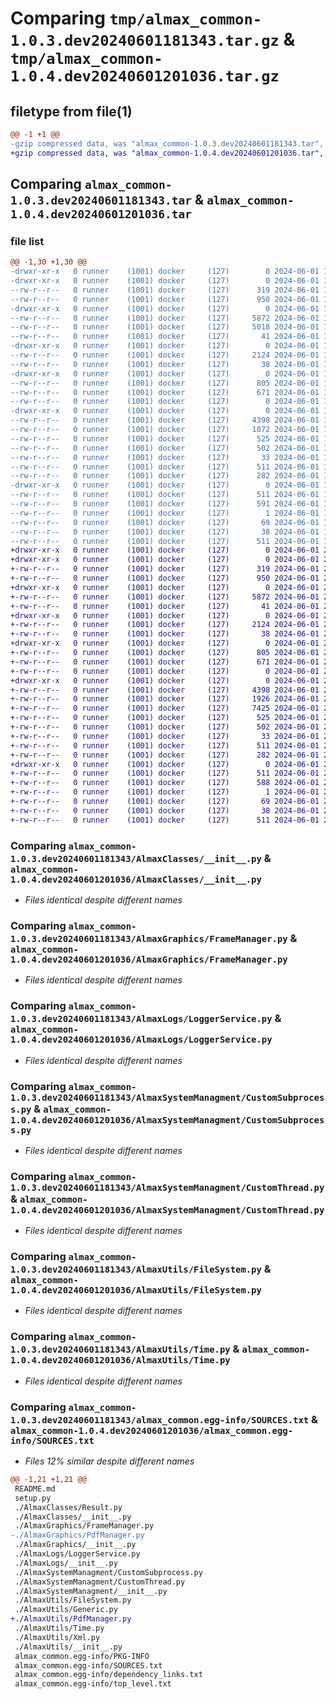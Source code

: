 # Comparing `tmp/almax_common-1.0.3.dev20240601181343.tar.gz` & `tmp/almax_common-1.0.4.dev20240601201036.tar.gz`

## filetype from file(1)

```diff
@@ -1 +1 @@
-gzip compressed data, was "almax_common-1.0.3.dev20240601181343.tar", last modified: Sat Jun  1 18:13:45 2024, max compression
+gzip compressed data, was "almax_common-1.0.4.dev20240601201036.tar", last modified: Sat Jun  1 20:10:41 2024, max compression
```

## Comparing `almax_common-1.0.3.dev20240601181343.tar` & `almax_common-1.0.4.dev20240601201036.tar`

### file list

```diff
@@ -1,30 +1,30 @@
-drwxr-xr-x   0 runner    (1001) docker     (127)        0 2024-06-01 18:13:45.977513 almax_common-1.0.3.dev20240601181343/
-drwxr-xr-x   0 runner    (1001) docker     (127)        0 2024-06-01 18:13:45.973513 almax_common-1.0.3.dev20240601181343/AlmaxClasses/
--rw-r--r--   0 runner    (1001) docker     (127)      319 2024-06-01 18:13:41.000000 almax_common-1.0.3.dev20240601181343/AlmaxClasses/Result.py
--rw-r--r--   0 runner    (1001) docker     (127)      950 2024-06-01 18:13:41.000000 almax_common-1.0.3.dev20240601181343/AlmaxClasses/__init__.py
-drwxr-xr-x   0 runner    (1001) docker     (127)        0 2024-06-01 18:13:45.973513 almax_common-1.0.3.dev20240601181343/AlmaxGraphics/
--rw-r--r--   0 runner    (1001) docker     (127)     5872 2024-06-01 18:13:41.000000 almax_common-1.0.3.dev20240601181343/AlmaxGraphics/FrameManager.py
--rw-r--r--   0 runner    (1001) docker     (127)     5018 2024-06-01 18:13:41.000000 almax_common-1.0.3.dev20240601181343/AlmaxGraphics/PdfManager.py
--rw-r--r--   0 runner    (1001) docker     (127)       41 2024-06-01 18:13:41.000000 almax_common-1.0.3.dev20240601181343/AlmaxGraphics/__init__.py
-drwxr-xr-x   0 runner    (1001) docker     (127)        0 2024-06-01 18:13:45.973513 almax_common-1.0.3.dev20240601181343/AlmaxLogs/
--rw-r--r--   0 runner    (1001) docker     (127)     2124 2024-06-01 18:13:41.000000 almax_common-1.0.3.dev20240601181343/AlmaxLogs/LoggerService.py
--rw-r--r--   0 runner    (1001) docker     (127)       38 2024-06-01 18:13:41.000000 almax_common-1.0.3.dev20240601181343/AlmaxLogs/__init__.py
-drwxr-xr-x   0 runner    (1001) docker     (127)        0 2024-06-01 18:13:45.973513 almax_common-1.0.3.dev20240601181343/AlmaxSystemManagment/
--rw-r--r--   0 runner    (1001) docker     (127)      805 2024-06-01 18:13:41.000000 almax_common-1.0.3.dev20240601181343/AlmaxSystemManagment/CustomSubprocess.py
--rw-r--r--   0 runner    (1001) docker     (127)      671 2024-06-01 18:13:41.000000 almax_common-1.0.3.dev20240601181343/AlmaxSystemManagment/CustomThread.py
--rw-r--r--   0 runner    (1001) docker     (127)        0 2024-06-01 18:13:41.000000 almax_common-1.0.3.dev20240601181343/AlmaxSystemManagment/__init__.py
-drwxr-xr-x   0 runner    (1001) docker     (127)        0 2024-06-01 18:13:45.973513 almax_common-1.0.3.dev20240601181343/AlmaxUtils/
--rw-r--r--   0 runner    (1001) docker     (127)     4398 2024-06-01 18:13:41.000000 almax_common-1.0.3.dev20240601181343/AlmaxUtils/FileSystem.py
--rw-r--r--   0 runner    (1001) docker     (127)     1072 2024-06-01 18:13:41.000000 almax_common-1.0.3.dev20240601181343/AlmaxUtils/Generic.py
--rw-r--r--   0 runner    (1001) docker     (127)      525 2024-06-01 18:13:41.000000 almax_common-1.0.3.dev20240601181343/AlmaxUtils/Time.py
--rw-r--r--   0 runner    (1001) docker     (127)      502 2024-06-01 18:13:41.000000 almax_common-1.0.3.dev20240601181343/AlmaxUtils/Xml.py
--rw-r--r--   0 runner    (1001) docker     (127)       33 2024-06-01 18:13:41.000000 almax_common-1.0.3.dev20240601181343/AlmaxUtils/__init__.py
--rw-r--r--   0 runner    (1001) docker     (127)      511 2024-06-01 18:13:45.977513 almax_common-1.0.3.dev20240601181343/PKG-INFO
--rw-r--r--   0 runner    (1001) docker     (127)      282 2024-06-01 18:13:41.000000 almax_common-1.0.3.dev20240601181343/README.md
-drwxr-xr-x   0 runner    (1001) docker     (127)        0 2024-06-01 18:13:45.977513 almax_common-1.0.3.dev20240601181343/almax_common.egg-info/
--rw-r--r--   0 runner    (1001) docker     (127)      511 2024-06-01 18:13:45.000000 almax_common-1.0.3.dev20240601181343/almax_common.egg-info/PKG-INFO
--rw-r--r--   0 runner    (1001) docker     (127)      591 2024-06-01 18:13:45.000000 almax_common-1.0.3.dev20240601181343/almax_common.egg-info/SOURCES.txt
--rw-r--r--   0 runner    (1001) docker     (127)        1 2024-06-01 18:13:45.000000 almax_common-1.0.3.dev20240601181343/almax_common.egg-info/dependency_links.txt
--rw-r--r--   0 runner    (1001) docker     (127)       69 2024-06-01 18:13:45.000000 almax_common-1.0.3.dev20240601181343/almax_common.egg-info/top_level.txt
--rw-r--r--   0 runner    (1001) docker     (127)       38 2024-06-01 18:13:45.977513 almax_common-1.0.3.dev20240601181343/setup.cfg
--rw-r--r--   0 runner    (1001) docker     (127)      511 2024-06-01 18:13:41.000000 almax_common-1.0.3.dev20240601181343/setup.py
+drwxr-xr-x   0 runner    (1001) docker     (127)        0 2024-06-01 20:10:41.484402 almax_common-1.0.4.dev20240601201036/
+drwxr-xr-x   0 runner    (1001) docker     (127)        0 2024-06-01 20:10:41.480402 almax_common-1.0.4.dev20240601201036/AlmaxClasses/
+-rw-r--r--   0 runner    (1001) docker     (127)      319 2024-06-01 20:10:30.000000 almax_common-1.0.4.dev20240601201036/AlmaxClasses/Result.py
+-rw-r--r--   0 runner    (1001) docker     (127)      950 2024-06-01 20:10:30.000000 almax_common-1.0.4.dev20240601201036/AlmaxClasses/__init__.py
+drwxr-xr-x   0 runner    (1001) docker     (127)        0 2024-06-01 20:10:41.480402 almax_common-1.0.4.dev20240601201036/AlmaxGraphics/
+-rw-r--r--   0 runner    (1001) docker     (127)     5872 2024-06-01 20:10:30.000000 almax_common-1.0.4.dev20240601201036/AlmaxGraphics/FrameManager.py
+-rw-r--r--   0 runner    (1001) docker     (127)       41 2024-06-01 20:10:30.000000 almax_common-1.0.4.dev20240601201036/AlmaxGraphics/__init__.py
+drwxr-xr-x   0 runner    (1001) docker     (127)        0 2024-06-01 20:10:41.480402 almax_common-1.0.4.dev20240601201036/AlmaxLogs/
+-rw-r--r--   0 runner    (1001) docker     (127)     2124 2024-06-01 20:10:30.000000 almax_common-1.0.4.dev20240601201036/AlmaxLogs/LoggerService.py
+-rw-r--r--   0 runner    (1001) docker     (127)       38 2024-06-01 20:10:30.000000 almax_common-1.0.4.dev20240601201036/AlmaxLogs/__init__.py
+drwxr-xr-x   0 runner    (1001) docker     (127)        0 2024-06-01 20:10:41.480402 almax_common-1.0.4.dev20240601201036/AlmaxSystemManagment/
+-rw-r--r--   0 runner    (1001) docker     (127)      805 2024-06-01 20:10:30.000000 almax_common-1.0.4.dev20240601201036/AlmaxSystemManagment/CustomSubprocess.py
+-rw-r--r--   0 runner    (1001) docker     (127)      671 2024-06-01 20:10:30.000000 almax_common-1.0.4.dev20240601201036/AlmaxSystemManagment/CustomThread.py
+-rw-r--r--   0 runner    (1001) docker     (127)        0 2024-06-01 20:10:30.000000 almax_common-1.0.4.dev20240601201036/AlmaxSystemManagment/__init__.py
+drwxr-xr-x   0 runner    (1001) docker     (127)        0 2024-06-01 20:10:41.480402 almax_common-1.0.4.dev20240601201036/AlmaxUtils/
+-rw-r--r--   0 runner    (1001) docker     (127)     4398 2024-06-01 20:10:30.000000 almax_common-1.0.4.dev20240601201036/AlmaxUtils/FileSystem.py
+-rw-r--r--   0 runner    (1001) docker     (127)     1926 2024-06-01 20:10:30.000000 almax_common-1.0.4.dev20240601201036/AlmaxUtils/Generic.py
+-rw-r--r--   0 runner    (1001) docker     (127)     7425 2024-06-01 20:10:30.000000 almax_common-1.0.4.dev20240601201036/AlmaxUtils/PdfManager.py
+-rw-r--r--   0 runner    (1001) docker     (127)      525 2024-06-01 20:10:30.000000 almax_common-1.0.4.dev20240601201036/AlmaxUtils/Time.py
+-rw-r--r--   0 runner    (1001) docker     (127)      502 2024-06-01 20:10:30.000000 almax_common-1.0.4.dev20240601201036/AlmaxUtils/Xml.py
+-rw-r--r--   0 runner    (1001) docker     (127)       33 2024-06-01 20:10:30.000000 almax_common-1.0.4.dev20240601201036/AlmaxUtils/__init__.py
+-rw-r--r--   0 runner    (1001) docker     (127)      511 2024-06-01 20:10:41.484402 almax_common-1.0.4.dev20240601201036/PKG-INFO
+-rw-r--r--   0 runner    (1001) docker     (127)      282 2024-06-01 20:10:30.000000 almax_common-1.0.4.dev20240601201036/README.md
+drwxr-xr-x   0 runner    (1001) docker     (127)        0 2024-06-01 20:10:41.484402 almax_common-1.0.4.dev20240601201036/almax_common.egg-info/
+-rw-r--r--   0 runner    (1001) docker     (127)      511 2024-06-01 20:10:41.000000 almax_common-1.0.4.dev20240601201036/almax_common.egg-info/PKG-INFO
+-rw-r--r--   0 runner    (1001) docker     (127)      588 2024-06-01 20:10:41.000000 almax_common-1.0.4.dev20240601201036/almax_common.egg-info/SOURCES.txt
+-rw-r--r--   0 runner    (1001) docker     (127)        1 2024-06-01 20:10:41.000000 almax_common-1.0.4.dev20240601201036/almax_common.egg-info/dependency_links.txt
+-rw-r--r--   0 runner    (1001) docker     (127)       69 2024-06-01 20:10:41.000000 almax_common-1.0.4.dev20240601201036/almax_common.egg-info/top_level.txt
+-rw-r--r--   0 runner    (1001) docker     (127)       38 2024-06-01 20:10:41.484402 almax_common-1.0.4.dev20240601201036/setup.cfg
+-rw-r--r--   0 runner    (1001) docker     (127)      511 2024-06-01 20:10:30.000000 almax_common-1.0.4.dev20240601201036/setup.py
```

### Comparing `almax_common-1.0.3.dev20240601181343/AlmaxClasses/__init__.py` & `almax_common-1.0.4.dev20240601201036/AlmaxClasses/__init__.py`

 * *Files identical despite different names*

### Comparing `almax_common-1.0.3.dev20240601181343/AlmaxGraphics/FrameManager.py` & `almax_common-1.0.4.dev20240601201036/AlmaxGraphics/FrameManager.py`

 * *Files identical despite different names*

### Comparing `almax_common-1.0.3.dev20240601181343/AlmaxLogs/LoggerService.py` & `almax_common-1.0.4.dev20240601201036/AlmaxLogs/LoggerService.py`

 * *Files identical despite different names*

### Comparing `almax_common-1.0.3.dev20240601181343/AlmaxSystemManagment/CustomSubprocess.py` & `almax_common-1.0.4.dev20240601201036/AlmaxSystemManagment/CustomSubprocess.py`

 * *Files identical despite different names*

### Comparing `almax_common-1.0.3.dev20240601181343/AlmaxSystemManagment/CustomThread.py` & `almax_common-1.0.4.dev20240601201036/AlmaxSystemManagment/CustomThread.py`

 * *Files identical despite different names*

### Comparing `almax_common-1.0.3.dev20240601181343/AlmaxUtils/FileSystem.py` & `almax_common-1.0.4.dev20240601201036/AlmaxUtils/FileSystem.py`

 * *Files identical despite different names*

### Comparing `almax_common-1.0.3.dev20240601181343/AlmaxUtils/Time.py` & `almax_common-1.0.4.dev20240601201036/AlmaxUtils/Time.py`

 * *Files identical despite different names*

### Comparing `almax_common-1.0.3.dev20240601181343/almax_common.egg-info/SOURCES.txt` & `almax_common-1.0.4.dev20240601201036/almax_common.egg-info/SOURCES.txt`

 * *Files 12% similar despite different names*

```diff
@@ -1,21 +1,21 @@
 README.md
 setup.py
 ./AlmaxClasses/Result.py
 ./AlmaxClasses/__init__.py
 ./AlmaxGraphics/FrameManager.py
-./AlmaxGraphics/PdfManager.py
 ./AlmaxGraphics/__init__.py
 ./AlmaxLogs/LoggerService.py
 ./AlmaxLogs/__init__.py
 ./AlmaxSystemManagment/CustomSubprocess.py
 ./AlmaxSystemManagment/CustomThread.py
 ./AlmaxSystemManagment/__init__.py
 ./AlmaxUtils/FileSystem.py
 ./AlmaxUtils/Generic.py
+./AlmaxUtils/PdfManager.py
 ./AlmaxUtils/Time.py
 ./AlmaxUtils/Xml.py
 ./AlmaxUtils/__init__.py
 almax_common.egg-info/PKG-INFO
 almax_common.egg-info/SOURCES.txt
 almax_common.egg-info/dependency_links.txt
 almax_common.egg-info/top_level.txt
```

